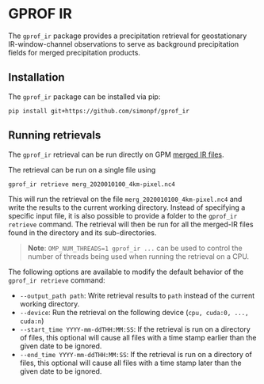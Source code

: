 # GPROF IR

The ``gprof_ir`` package provides a precipitation retrieval for geostationary
IR-window-channel observations to serve as background precipitation fields for
merged precipitation products.

## Installation

The ``gprof_ir`` package can be installed via pip:

``` shellsession
pip install git+https://github.com/simonpf/gprof_ir
```

## Running retrievals

The ``gprof_ir`` retrieval can be run directly on GPM [merged IR files](https://disc.gsfc.nasa.gov/datasets/GPM_MERGIR_1/summary). 

The retrieval can be run on a single file using

``` shellsession
gprof_ir retrieve merg_2020010100_4km-pixel.nc4
```

This will run the retrieval on the file ``merg_2020010100_4km-pixel.nc4`` and write the results to the current working directory.
Instead of specifying a specific input file, it is also possible to provide a folder to the ``gprof_ir retrieve`` command. The retrieval will then be run for all the merged-IR files found in the directory and its sub-directories.

> **Note**: ``OMP_NUM_THREADS=1 gprof_ir ...`` can be used to control the number of threads being used when running the retrieval on a CPU.

The following options are available to modify the default behavior of the ``gprof_ir retrieve`` command:
 
 - ``--output_path path``: Write retrieval results to ``path`` instead of the current working directory.
 - ``--device``: Run the retrieval on the following device (``cpu, cuda:0, ..., cuda:n``)
 - ``--start_time YYYY-mm-ddTHH:MM:SS``: If the retrieval is run on a directory of files, this optional will cause all files with a time stamp earlier than the given date to be ignored.
 - ``--end_time YYYY-mm-ddTHH:MM:SS``: If the retrieval is run on a directory of files, this optional will cause all files with a time stamp later than the given date to be ignored.


